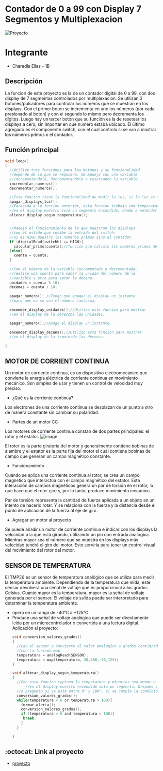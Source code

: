 # Contador de 0 a 99 con Display 7 Segmentos y Multiplexacion


![Proyecto](https://github.com/eliascharadia/Contador-de-0-a-99-con-Display-7-Segmentos-y-Multiplexaci-n/assets/89148679/a2da503e-111d-4d3d-bc47-6ba1a7008d56)


# Integrante

- Charadía Elías - 1B

## Descripción
La funcion de este proyecto es la de un contador digital de 0 a 99, con dos display de 7 segmentos controlados por multiplexacion. Se utilizan 3 botones/pulsadores para controlar los números que se muestran en los displays. Con el primer boton se incrementa en uno los números (por cada presionado al boton) y con el segundo lo mismo pero decrementa los dígitos. Luego hay un tercer boton que su función es la de resetear los displays a cero, sin importar en que numero estaba ubicado.
El último agregado es el componente switch, con el cual controlo si se van a mostrar los números primos o el contador.

## Función principal

~~~ C (lenguaje en el que esta escrito)
void loop()
{
  //Utilizo tres funciones para los botones y su funcionalidad
  //depende de lo que se requiera. Se maneja con una variable
  //incrementandola, decrementandola o reseteando la variable.
  incrementar_numeros();
  decrementar_numeros();

  //Esta funcion tiene la funcionalidad de medir la luz, si la luz es tan brillante parecido a la luz solar, los displays se apagan.
  apagar_displays_luz();
  //Parecida a la funcion anterior, esta funcion trabaja con temperatura, dependiendo si es muy alta o muy baja la temperatura
  //en el display muestro solo un segmento encendido, dando a entender que la temperatura no es apta. 
  alterar_display_segun_temperatura();


  //Manejo el funcionamiento de lo que muestran los displays
  //con el estado que recibe la entrada del switch.
  //si es HIGH muestro los numeros primos sino el contador.
  if (digitalRead(switchh) == HIGH){
    calcular_primo(cuenta);//funcion que calculo los números primos del 0 al 99
  }else{
    cuenta = cuenta;
  }
  
  //Con el número de la variable incrementada o decrementada,
  //realizo una cuenta para sacar la unidad del número de la 
  //variable y otra para sacar la decena.
  unidades = cuenta % 10;
  decenas = cuenta / 10;
  
  apagar_numero(); //Tengo que apagar el display un instante 
  //para que no se vea el número fantasma.
  
  encender_display_unidades();//Utilizo esta funcion para mostrar
  //en el display de la dereccha las unidades.
  
  apagar_numero();//Apago el display un instante.
  
  encender_display_decena();//Utilizo esta funcion para mostrar
  //en el display de la izquierda las decenas.
  
}
~~~
## MOTOR DE CORRIENT CONTINUA
Un motor de corriente continua, es un dispositivo electromecánico que convierte la energía eléctrica de corriente continua en movimiento mecánico. Son simples de usar y tienen un control de velocidad muy preciso.
-  ¿Qué es la corriente continua?

Los electrones de una corriente continua se desplazan de un punto a otro de manera constante sin cambiar su polaridad.
-  Partes de un motor CC

Los motores de corriente continua constan de dos partes principales: el rotor y el estator.
  ![image](https://github.com/eliascharadia/Contador-de-0-a-99-con-Display-7-Segmentos-y-Multiplexaci-n/assets/89148679/702e40d3-c232-448e-98ba-90e28ce02529)

El rotor es la parte giratoria del motor y generalmente contiene bobinas de alambre y el estator es la parte fija del motor el cual contiene bobinas de campo que generan un campo magnético constante.
-  Funcionamiento

Cuando se aplica una corriente continua al rotor, se crea un campo magnético que interactúa con el campo magnético del estator. Esta interacción de campos magnéticos genera un par de torsión en el rotor, lo que hace que el rotor gire y, por lo tanto, produce movimiento mecánico.
	
 Par de torsión: representa la cantidad de fuerza aplicada a un objeto en un intento de hacerlo rotar. Y se relaciona con la fuerza y la distancia desde el punto de aplicación de la fuerza al eje de giro.

-  Agregar un motor al proyecto

Se puede añadir un motor de corriente continua e indicar con los displays la velocidad a la que está girando, utilizando un pin con entrada analógica. Mientras mayor sea el número que se muestra en los displays más velocidad tendrá el giro del motor. Esto serviría para tener un control visual del movimiento del rotor del motor.

## SENSOR DE TEMPERATURA
El TMP36 es un sensor de temperatura analógico que se utiliza para medir la temperatura ambiente. Dependiendo de la temperatura que mida, este sensor devolverá una señal de voltaje que es proporcional a los grados Celsius.
Cuanto mayor es la temperatura, mayor es la señal de voltaje generada por el sensor. El voltaje de salida puede ser interpretado para determinar la temperatura ambiente.
-	opera en un rango de -40°C a +125°C.
-	Produce una señal de voltaje analógica que puede ser directamente leída por un microcontrolador o convertida a una lectura digital.
Aplicación al proyecto:
	~~~ C (lenguaje en el que esta escrito)
	void conversion_valores_grados()
	{
	  //Leo el sensor y convierto el valor analogico a grados centigrados.
	  //con la funcion map.
	  temperatura = analogRead(SENSOR);
	  temperatura = map(temperatura, 20,358,-40,125);
	}
	
	void alterar_display_segun_temperatura()
	{
 	  //Con esta funcion capturo la temperatura y mientras sea menor a 0° o mayor a 100°
          //en el display muestro encendido solo un segmento. Despues capturo de nuevo la temperatura
 	  //y pregunto si ya está entre 0° y 100°, si se cumple la condición rompo el blucle y el programa continua normalmente
	  conversion_valores_grados();
	  while(temperatura < 0 or temperatura > 100){
	    formar_alerta();
	    conversion_valores_grados();
	    if (temperatura > 0 and temperatura < 100){
	     break; 
	    }
	  }
	    
	}
 	~~~


## :octocat: Link al proyecto
- [proyecto](https://www.tinkercad.com/things/dY4WhQ7JCwu-contador-de-0-a-99-con-display-7-segmentos-y-multiplexacion/editel?sharecode=UpPW-t2oktDQQsi74xRbyHPi4dNSa17naK7jZpLaioo)

